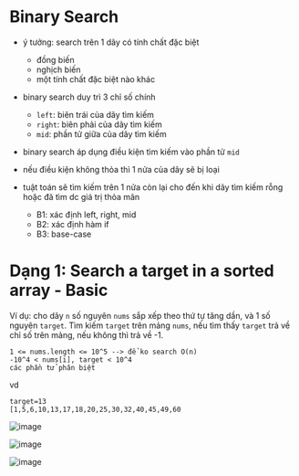# Binary Search
- ý tưởng: search trên 1 dãy có tính chất đặc biệt 
  + đồng biến
  + nghịch biến
  + một tính chất đặc biệt nào khác
- binary search duy trì 3 chỉ số chính
  + `left`: biên trái của dãy tìm kiếm
  + `right`: biên phải của dãy tìm kiếm
  + `mid`: phần tử giữa của dãy tìm kiếm
- binary search áp dụng điều kiện tìm kiếm vào phần tử `mid`
- nếu điều kiện không thỏa thì 1 nửa của dãy sẽ bị loại
- tuật toán sẽ tìm kiếm trên 1 nửa còn lại cho đến khi dãy tìm kiếm rỗng hoặc đã tìm dc giá trị thỏa mãn

  - B1: xác định left, right, mid
  - B2: xác định hàm if
  - B3: base-case

# Dạng 1: Search a target in a sorted array - Basic 
Ví dụ: cho dãy `n` số nguyên `nums` sắp xếp theo thứ tự tăng dần, và 1 số nguyên `target`. Tìm kiếm `target` trên mảng `nums`, nếu tìm thấy `target` trả về chỉ số trên mảng, nếu không thì trả về -1. 
```
1 <= nums.length <= 10^5 --> để ko search O(n)
-10^4 < nums[i], target < 10^4
các phần tử phân biệt 
```
vd 
```
target=13
[1,5,6,10,13,17,18,20,25,30,32,40,45,49,60
```
![image](https://github.com/maianhpuco/dsa-journey/assets/34562568/bf26f2e7-3eea-4071-9f16-7aec232a6ec1)

 ![image](https://github.com/maianhpuco/dsa-journey/assets/34562568/ed19ff0b-c8d0-4ef0-bdd4-eb9eefe66077)

![image](https://github.com/maianhpuco/dsa-journey/assets/34562568/c84b5787-13d9-4237-af21-85cebfc20e0e)

